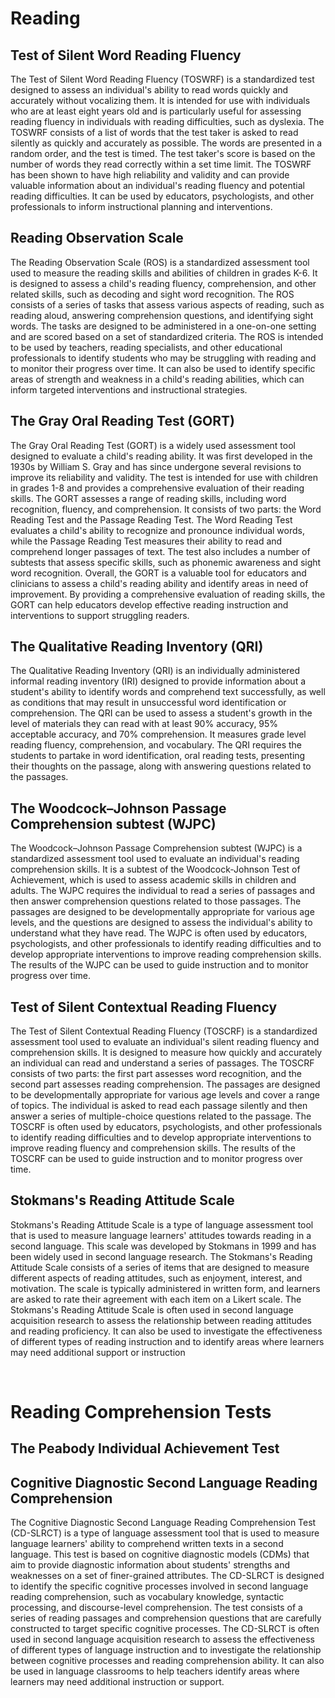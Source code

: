 # <strong> Reading </strong>

## <strong> Test of Silent Word Reading Fluency </strong>

<!-- This task measures learners’ ability to how quickly and accurately they can recognize printed words. The test was developed by (Mather, Hammill, Allen, & Roberts, 2004) -->

The Test of Silent Word Reading Fluency (TOSWRF) is a standardized test designed to assess an individual's ability to read words quickly and accurately without vocalizing them. It is intended for use with individuals who are at least eight years old and is particularly useful for assessing reading fluency in individuals with reading difficulties, such as dyslexia. The TOSWRF consists of a list of words that the test taker is asked to read silently as quickly and accurately as possible. The words are presented in a random order, and the test is timed. The test taker's score is based on the number of words they read correctly within a set time limit. The TOSWRF has been shown to have high reliability and validity and can provide valuable information about an individual's reading fluency and potential reading difficulties. It can be used by educators, psychologists, and other professionals to inform instructional planning and interventions.

## <strong> Reading Observation Scale </strong>

The Reading Observation Scale (ROS) is a standardized assessment tool used to measure the reading skills and abilities of children in grades K-6. It is designed to assess a child's reading fluency, comprehension, and other related skills, such as decoding and sight word recognition.
The ROS consists of a series of tasks that assess various aspects of reading, such as reading aloud, answering comprehension questions, and identifying sight words. The tasks are designed to be administered in a one-on-one setting and are scored based on a set of standardized criteria.
The ROS is intended to be used by teachers, reading specialists, and other educational professionals to identify students who may be struggling with reading and to monitor their progress over time. It can also be used to identify specific areas of strength and weakness in a child's reading abilities, which can inform targeted interventions and instructional strategies.

<!-- Overall, the ROS is a reliable and valid tool for assessing reading skills and abilities in young children and can be a valuable resource for educators and other professionals working with this population. -->

## <strong> The Gray Oral Reading Test (GORT) </strong>

The Gray Oral Reading Test (GORT) is a widely used assessment tool designed to evaluate a child's reading ability. It was first developed in the 1930s by William S. Gray and has since undergone several revisions to improve its reliability and validity. The test is intended for use with children in grades 1-8 and provides a comprehensive evaluation of their reading skills.
The GORT assesses a range of reading skills, including word recognition, fluency, and comprehension. It consists of two parts: the Word Reading Test and the Passage Reading Test. The Word Reading Test evaluates a child's ability to recognize and pronounce individual words, while the Passage Reading Test measures their ability to read and comprehend longer passages of text. The test also includes a number of subtests that assess specific skills, such as phonemic awareness and sight word recognition.
Overall, the GORT is a valuable tool for educators and clinicians to assess a child's reading ability and identify areas in need of improvement. By providing a comprehensive evaluation of reading skills, the GORT can help educators develop effective reading instruction and interventions to support struggling readers.

<!-- Overview of the Gray Oral Reading Test
The Gray Oral Reading Test (GORT) is a standardized assessment tool used to evaluate the reading skills of children and adults. Developed by William S. Gray in the 1930s, the GORT has been revised and updated several times to reflect changes in reading research and instruction.

The GORT assesses several aspects of reading, including word recognition, fluency, and comprehension. The test is administered individually and takes approximately 30-40 minutes to complete. It consists of two parts: the Word Reading subtest and the Passage Comprehension subtest.

The Word Reading subtest assesses the ability to accurately and efficiently read words aloud. The test-taker is presented with a list of words of increasing difficulty and must read them aloud as quickly and accurately as possible. The examiner records the number of correct responses and the time it takes to complete the subtest.

The Passage Comprehension subtest assesses the ability to understand and interpret written language. The test-taker is presented with a series of short passages and is asked to read them aloud and answer comprehension questions about each one. The examiner records the number of correct responses.

The GORT is widely used in schools and clinics to identify reading difficulties and to monitor progress in reading instruction. It is also used in research to investigate reading development and to evaluate the effectiveness of reading interventions. Overall, the GORT is a reliable and valid assessment tool for evaluating reading skills in both children and adults.

Components of the GORT
The Gray Oral Reading Test (GORT) is a comprehensive assessment tool designed to evaluate a student's oral reading abilities. It consists of several components that assess different aspects of reading skills.

Word Recognition
The first component of the GORT is the Word Recognition subtest, which assesses a student's ability to recognize and pronounce individual words. The subtest includes a list of 135 words of increasing difficulty, and the student is asked to read as many words aloud as possible within a specified time limit.

Reading Comprehension
The second component of the GORT is the Reading Comprehension subtest, which assesses a student's ability to understand and interpret written text. The subtest includes several short passages of increasing difficulty, and the student is asked to answer questions about the content of each passage.

Oral Reading
The third component of the GORT is the Oral Reading subtest, which assesses a student's ability to read aloud accurately and fluently. The subtest includes several passages of increasing difficulty, and the student is asked to read each passage aloud while the examiner records errors and notes on fluency.

Miscue Analysis
The fourth component of the GORT is the Miscue Analysis subtest, which assesses a student's reading errors and self-correction abilities. The subtest includes a passage that the student reads aloud while the examiner records any errors and notes on self-correction.

Standard Scores
Finally, the GORT provides standard scores for each subtest, as well as an overall reading ability score. These scores allow educators and clinicians to compare a student's reading abilities to those of their peers and identify areas of strength and weakness.

Overall, the GORT is a valuable tool for assessing a student's oral reading abilities and identifying areas for improvement. -->

## <strong> The Qualitative Reading Inventory (QRI) </strong>

The Qualitative Reading Inventory (QRI) is an individually administered informal reading inventory (IRI) designed to provide information about a student's ability to identify words and comprehend text successfully, as well as conditions that may result in unsuccessful word identification or comprehension. The QRI can be used to assess a student's growth in the level of materials they can read with at least 90% accuracy, 95% acceptable accuracy, and 70% comprehension. It measures grade level reading fluency, comprehension, and vocabulary. The QRI requires the students to partake in word identification, oral reading tests, presenting their thoughts on the passage, along with answering questions related to the passages.

## <strong> The Woodcock–Johnson Passage Comprehension subtest (WJPC) </strong>

The Woodcock–Johnson Passage Comprehension subtest (WJPC) is a standardized assessment tool used to evaluate an individual's reading comprehension skills. It is a subtest of the Woodcock-Johnson Test of Achievement, which is used to assess academic skills in children and adults. The WJPC requires the individual to read a series of passages and then answer comprehension questions related to those passages. The passages are designed to be developmentally appropriate for various age levels, and the questions are designed to assess the individual's ability to understand what they have read. The WJPC is often used by educators, psychologists, and other professionals to identify reading difficulties and to develop appropriate interventions to improve reading comprehension skills. The results of the WJPC can be used to guide instruction and to monitor progress over time.

## <strong> Test of Silent Contextual Reading Fluency </strong>

The Test of Silent Contextual Reading Fluency (TOSCRF) is a standardized assessment tool used to evaluate an individual's silent reading fluency and comprehension skills. It is designed to measure how quickly and accurately an individual can read and understand a series of passages. The TOSCRF consists of two parts: the first part assesses word recognition, and the second part assesses reading comprehension. The passages are designed to be developmentally appropriate for various age levels and cover a range of topics. The individual is asked to read each passage silently and then answer a series of multiple-choice questions related to the passage. The TOSCRF is often used by educators, psychologists, and other professionals to identify reading difficulties and to develop appropriate interventions to improve reading fluency and comprehension skills. The results of the TOSCRF can be used to guide instruction and to monitor progress over time.

## <strong> Stokmans's Reading Attitude Scale </strong>

Stokmans's Reading Attitude Scale is a type of language assessment tool that is used to measure language learners' attitudes towards reading in a second language. This scale was developed by Stokmans in 1999 and has been widely used in second language research.
The Stokmans's Reading Attitude Scale consists of a series of items that are designed to measure different aspects of reading attitudes, such as enjoyment, interest, and motivation. The scale is typically administered in written form, and learners are asked to rate their agreement with each item on a Likert scale.
The Stokmans's Reading Attitude Scale is often used in second language acquisition research to assess the relationship between reading attitudes and reading proficiency. It can also be used to investigate the effectiveness of different types of reading instruction and to identify areas where learners may need additional support or instruction

<br>

# <strong> Reading Comprehension Tests </strong>

## <strong> The Peabody Individual Achievement Test </strong>

## <strong> Cognitive Diagnostic Second Language Reading Comprehension </strong>

The Cognitive Diagnostic Second Language Reading Comprehension Test (CD-SLRCT) is a type of language assessment tool that is used to measure language learners' ability to comprehend written texts in a second language. This test is based on cognitive diagnostic models (CDMs) that aim to provide diagnostic information about students' strengths and weaknesses on a set of finer-grained attributes.
The CD-SLRCT is designed to identify the specific cognitive processes involved in second language reading comprehension, such as vocabulary knowledge, syntactic processing, and discourse-level comprehension. The test consists of a series of reading passages and comprehension questions that are carefully constructed to target specific cognitive processes.
The CD-SLRCT is often used in second language acquisition research to assess the effectiveness of different types of language instruction and to investigate the relationship between cognitive processes and reading comprehension ability. It can also be used in language classrooms to help teachers identify areas where learners may need additional instruction or support.
